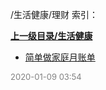 /生活健康/理财 索引：


**[上一级目录/生活健康](/生活健康/index.md)**

- [简单做家庭月账单](/生活健康/理财/简单做家庭月账单.md)


<font size=2 color='grey'> 2020-01-09 03:54 </font>